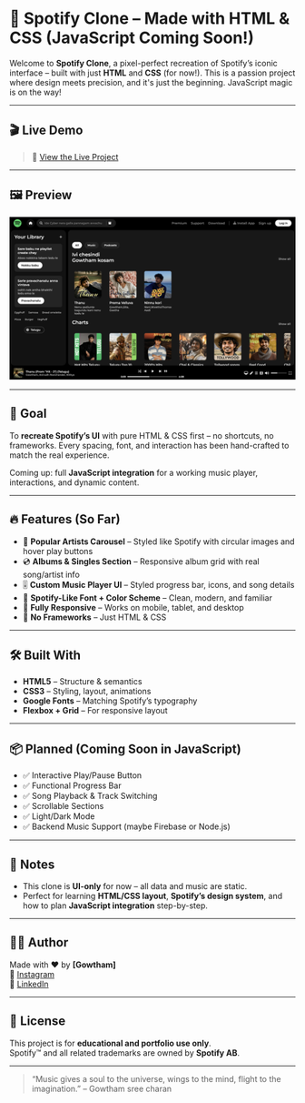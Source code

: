 # 🎵 Spotify Clone – Made with HTML & CSS (JavaScript Coming Soon!)

Welcome to **Spotify Clone**, a pixel-perfect recreation of Spotify’s iconic interface – built with just **HTML** and **CSS** (for now!). This is a passion project where design meets precision, and it's just the beginning. JavaScript magic is on the way!

---

## 🎬 Live Demo

> 🔗 [View the Live Project](https://spotify-iota-orcin.vercel.app/)


---

## 🖼️ Preview

![Spotify Clone Preview](preview.png)  

---

## 🎯 Goal

To **recreate Spotify’s UI** with pure HTML & CSS first – no shortcuts, no frameworks. Every spacing, font, and interaction has been hand-crafted to match the real experience.

Coming up: full **JavaScript integration** for a working music player, interactions, and dynamic content.

---

## 🔥 Features (So Far)

- 🎤 **Popular Artists Carousel** – Styled like Spotify with circular images and hover play buttons
- 💿 **Albums & Singles Section** – Responsive album grid with real song/artist info
- 🎚️ **Custom Music Player UI** – Styled progress bar, icons, and song details
- 🎵 **Spotify-Like Font + Color Scheme** – Clean, modern, and familiar
- 📱 **Fully Responsive** – Works on mobile, tablet, and desktop
- 🧼 **No Frameworks** – Just HTML & CSS

---

## 🛠️ Built With

- **HTML5** – Structure & semantics  
- **CSS3** – Styling, layout, animations  
- **Google Fonts** – Matching Spotify’s typography  
- **Flexbox + Grid** – For responsive layout

---

## 📦 Planned (Coming Soon in JavaScript)

- ✅ Interactive Play/Pause Button  
- ✅ Functional Progress Bar  
- ✅ Song Playback & Track Switching  
- ✅ Scrollable Sections  
- ✅ Light/Dark Mode  
- ✅ Backend Music Support (maybe Firebase or Node.js)

---

## 📌 Notes

- This clone is **UI-only** for now – all data and music are static.
- Perfect for learning **HTML/CSS layout**, **Spotify’s design system**, and how to plan **JavaScript integration** step-by-step.

---

## 🧑‍💻 Author

Made with ❤️ by **[Gowtham]**   
📸 [Instagram](https://instagram.com/gowthmrdyy/)  
💼 [LinkedIn](https://linkedin.com/in/gowthamrdyy)

---

## 📄 License

This project is for **educational and portfolio use only**.  
Spotify™ and all related trademarks are owned by **Spotify AB**.

---

> “Music gives a soul to the universe, wings to the mind, flight to the imagination.” – Gowtham sree charan


